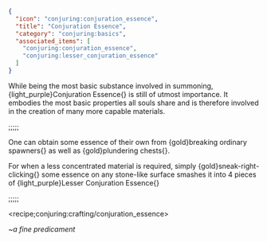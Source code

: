 ```json
{
  "icon": "conjuring:conjuration_essence",
  "title": "Conjuration Essence",
  "category": "conjuring:basics",
  "associated_items": [
    "conjuring:conjuration_essence",
    "conjuring:lesser_conjuration_essence"
  ]
}
```

While being the most basic substance involved in summoning, {light_purple}Conjuration Essence{} is still of
utmost importance. It embodies the most basic properties all souls share and is therefore involved in the creation of
many more capable materials.

;;;;;

One can obtain some essence of their own from {gold}breaking ordinary spawners{} as well as {gold}plundering chests{}.

For when a less concentrated material is required, simply {gold}sneak-right-clicking{} some essence on any stone-like
surface smashes it into 4 pieces of {light_purple}Lesser Conjuration Essence{}

;;;;;

<recipe;conjuring:crafting/conjuration_essence>

*~a fine predicament*